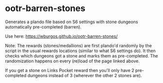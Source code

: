 # ootr-barren-stones
Generates a plando file based on S6 settings with stone dungeons automatically pre-completed (barren).

Use here: https://wburgos.github.io/ootr-barren-stones/

Note: The rewards (stones/medallions) are first plando'd randomly by the script in the usual rewards locations (similar to what S6 settings do). It then checks which dungeons got a stone and marks them as pre-completed. The randomization happens on every (re)load of the page linked above.

If you get a stone on Links Pocket reward then you'll only have 2 pre-completed dungeons instead of 3 (wherever the other 2 stones are).
